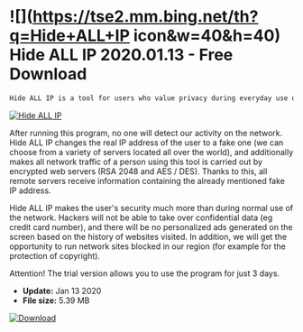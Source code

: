 # ![](https://tse2.mm.bing.net/th?q=Hide+ALL+IP icon&w=40&h=40) Hide ALL IP 2020.01.13 - Free Download

```sh
Hide ALL IP is a tool for users who value privacy during everyday use of the Internet.
```
[![Hide ALL IP](https://gallery.dpcdn.pl/imgc/Tools/81962/g_-_420x350_1.5_-_xf71ad628-78a8-469c-af3b-50c00f2ee6d4.jpg)](https://softexe.net/win/security-privacy/other/hide-all-ip:hcfe.html)

After running this program, no one will detect our activity on the network. Hide ALL IP changes the real IP address of the user to a fake one (we can choose from a variety of servers located all over the world), and additionally makes all network traffic of a person using this tool is carried out by encrypted web servers (RSA 2048 and AES / DES). Thanks to this, all remote servers receive information containing the already mentioned fake IP address.
 
 Hide ALL IP makes the user's security much more than during normal use of the network. Hackers will not be able to take over confidential data (eg credit card number), and there will be no personalized ads generated on the screen based on the history of websites visited. In addition, we will get the opportunity to run network sites blocked in our region (for example for the protection of copyright).
 
 Attention!
 The trial version allows you to use the program for just 3 days.


- **Update:** Jan 13 2020
- **File size:** 5.39 MB

[![Download](https://cdn.softexe.net/static/img/download.png)](https://softexe.net/win/security-privacy/other/hide-all-ip:hcfe.html)

